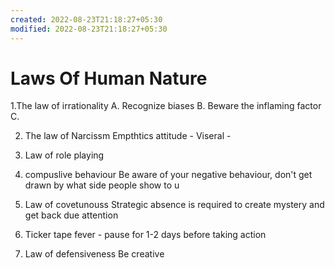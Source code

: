 ```yaml
---
created: 2022-08-23T21:18:27+05:30
modified: 2022-08-23T21:18:27+05:30
---
```


# Laws Of Human Nature

1.The law of irrationality
    A. Recognize biases
    B. Beware the inflaming factor
    C. 


2. The law of Narcissm
   Empthtics attitude - 
   Viseral - 

3. Law of role playing
     

4. compuslive behaviour
   Be aware of your negative behaviour, don't get drawn by what side people show to u


5. Law of covetunouss
Strategic absence is required to create mystery and get back due attention

6. Ticker tape fever - pause for 1-2 days before taking action

7. Law of defensiveness
    Be creative
